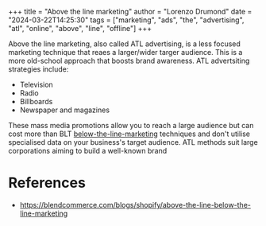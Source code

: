 +++
title = "Above the line marketing"
author = "Lorenzo Drumond"
date = "2024-03-22T14:25:30"
tags = ["marketing",  "ads",  "the",  "advertising",  "atl",  "online",  "above",  "line",  "offline"]
+++


Above the line marketing, also called ATL advertising, is a less focused marketing technique that reaes a larger/wider targer audience. This is a more old-school approach that boosts brand awareness. ATL advertsiting strategies include:

- Television
- Radio
- Billboards
- Newspaper and magazines

These mass media promotions allow you to reach a large audience but can cost more than BLT [below-the-line-marketing](/wiki/below-the-line-marketing/) techniques and don't utilise specialised data on your business's target audience. ATL methods suit large corporations aiming to build a well-known brand

# References
- https://blendcommerce.com/blogs/shopify/above-the-line-below-the-line-marketing

